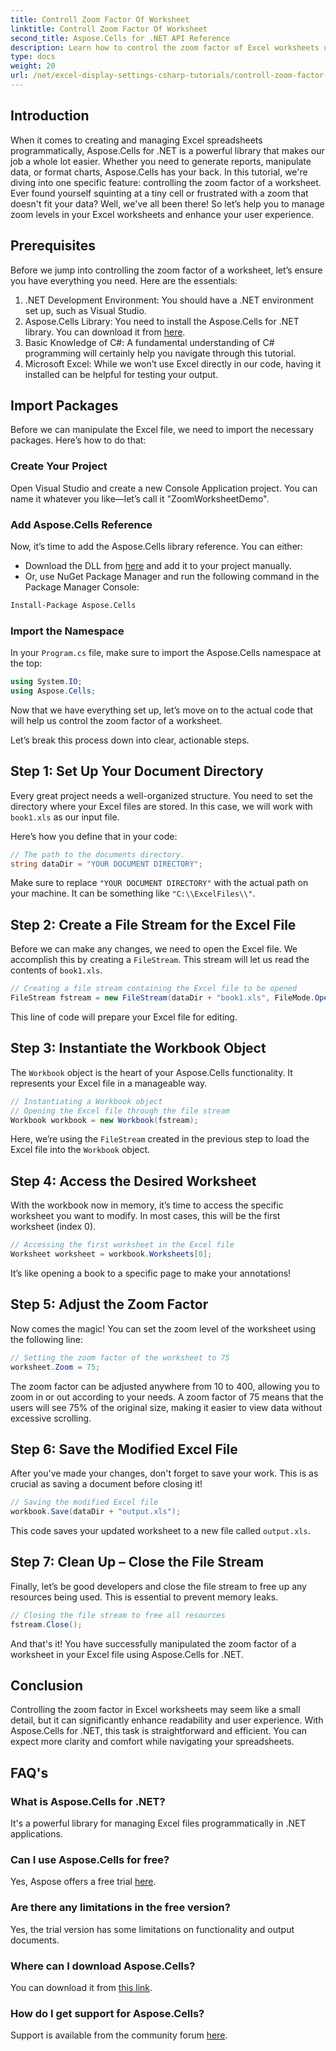 ```yaml
---
title: Controll Zoom Factor Of Worksheet
linktitle: Controll Zoom Factor Of Worksheet
second_title: Aspose.Cells for .NET API Reference
description: Learn how to control the zoom factor of Excel worksheets using Aspose.Cells for .NET in simple steps. Enhance readability in your spreadsheets.
type: docs
weight: 20
url: /net/excel-display-settings-csharp-tutorials/controll-zoom-factor-of-worksheet/
---
```

## Introduction

When it comes to creating and managing Excel spreadsheets programmatically, Aspose.Cells for .NET is a powerful library that makes our job a whole lot easier. Whether you need to generate reports, manipulate data, or format charts, Aspose.Cells has your back. In this tutorial, we're diving into one specific feature: controlling the zoom factor of a worksheet. Ever found yourself squinting at a tiny cell or frustrated with a zoom that doesn't fit your data? Well, we've all been there! So let’s help you to manage zoom levels in your Excel worksheets and enhance your user experience.

## Prerequisites

Before we jump into controlling the zoom factor of a worksheet, let’s ensure you have everything you need. Here are the essentials:

1. .NET Development Environment: You should have a .NET environment set up, such as Visual Studio.
2. Aspose.Cells Library: You need to install the Aspose.Cells for .NET library. You can download it from [here](https://releases.aspose.com/cells/net/).
3. Basic Knowledge of C#: A fundamental understanding of C# programming will certainly help you navigate through this tutorial.
4. Microsoft Excel: While we won’t use Excel directly in our code, having it installed can be helpful for testing your output.

## Import Packages

Before we can manipulate the Excel file, we need to import the necessary packages. Here’s how to do that:

### Create Your Project

Open Visual Studio and create a new Console Application project. You can name it whatever you like—let’s call it "ZoomWorksheetDemo".

### Add Aspose.Cells Reference

Now, it’s time to add the Aspose.Cells library reference. You can either:

- Download the DLL from [here](https://releases.aspose.com/cells/net/) and add it to your project manually.
- Or, use NuGet Package Manager and run the following command in the Package Manager Console:

```bash
Install-Package Aspose.Cells
```

### Import the Namespace

In your `Program.cs` file, make sure to import the Aspose.Cells namespace at the top:

```csharp
using System.IO;
using Aspose.Cells;
```

Now that we have everything set up, let’s move on to the actual code that will help us control the zoom factor of a worksheet.

Let’s break this process down into clear, actionable steps.

## Step 1: Set Up Your Document Directory

Every great project needs a well-organized structure. You need to set the directory where your Excel files are stored. In this case, we will work with `book1.xls` as our input file.

Here’s how you define that in your code:

```csharp
// The path to the documents directory.
string dataDir = "YOUR DOCUMENT DIRECTORY";
```

Make sure to replace `"YOUR DOCUMENT DIRECTORY"` with the actual path on your machine. It can be something like `"C:\\ExcelFiles\\"`.

## Step 2: Create a File Stream for the Excel File

Before we can make any changes, we need to open the Excel file. We accomplish this by creating a `FileStream`. This stream will let us read the contents of `book1.xls`.

```csharp
// Creating a file stream containing the Excel file to be opened
FileStream fstream = new FileStream(dataDir + "book1.xls", FileMode.Open);
```

This line of code will prepare your Excel file for editing.

## Step 3: Instantiate the Workbook Object

The `Workbook` object is the heart of your Aspose.Cells functionality. It represents your Excel file in a manageable way.

```csharp
// Instantiating a Workbook object
// Opening the Excel file through the file stream
Workbook workbook = new Workbook(fstream);
```

Here, we’re using the `FileStream` created in the previous step to load the Excel file into the `Workbook` object.

## Step 4: Access the Desired Worksheet

With the workbook now in memory, it’s time to access the specific worksheet you want to modify. In most cases, this will be the first worksheet (index 0).

```csharp
// Accessing the first worksheet in the Excel file
Worksheet worksheet = workbook.Worksheets[0];
```

It’s like opening a book to a specific page to make your annotations!

## Step 5: Adjust the Zoom Factor

Now comes the magic! You can set the zoom level of the worksheet using the following line:

```csharp
// Setting the zoom factor of the worksheet to 75
worksheet.Zoom = 75;
```

The zoom factor can be adjusted anywhere from 10 to 400, allowing you to zoom in or out according to your needs. A zoom factor of 75 means that the users will see 75% of the original size, making it easier to view data without excessive scrolling.

## Step 6: Save the Modified Excel File

After you've made your changes, don't forget to save your work. This is as crucial as saving a document before closing it!

```csharp
// Saving the modified Excel file
workbook.Save(dataDir + "output.xls");
```

This code saves your updated worksheet to a new file called `output.xls`. 

## Step 7: Clean Up – Close the File Stream

Finally, let’s be good developers and close the file stream to free up any resources being used. This is essential to prevent memory leaks.

```csharp
// Closing the file stream to free all resources
fstream.Close();
```

And that's it! You have successfully manipulated the zoom factor of a worksheet in your Excel file using Aspose.Cells for .NET.

## Conclusion

Controlling the zoom factor in Excel worksheets may seem like a small detail, but it can significantly enhance readability and user experience. With Aspose.Cells for .NET, this task is straightforward and efficient. You can expect more clarity and comfort while navigating your spreadsheets.

## FAQ's

### What is Aspose.Cells for .NET?
It's a powerful library for managing Excel files programmatically in .NET applications.

### Can I use Aspose.Cells for free?
Yes, Aspose offers a free trial [here](https://releases.aspose.com/).

### Are there any limitations in the free version?
Yes, the trial version has some limitations on functionality and output documents.

### Where can I download Aspose.Cells?
You can download it from [this link](https://releases.aspose.com/cells/net/).

### How do I get support for Aspose.Cells?
Support is available from the community forum [here](https://forum.aspose.com/c/cells/9).
